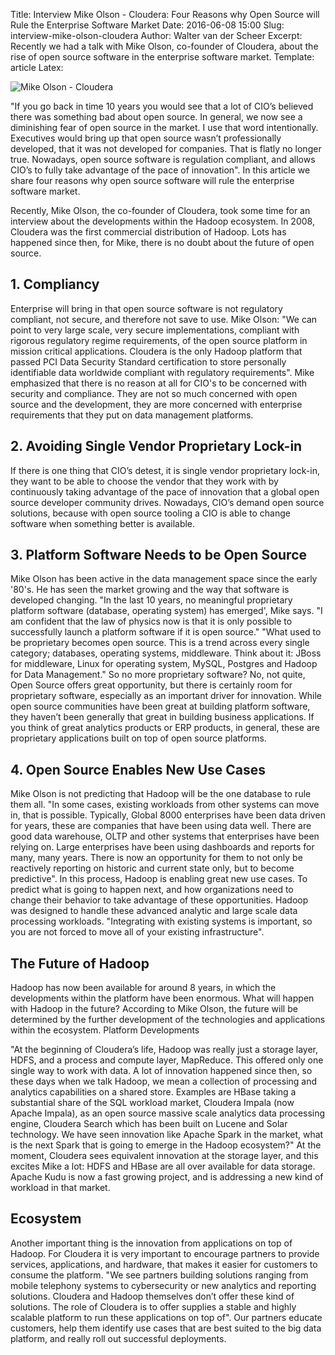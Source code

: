 Title: Interview Mike Olson - Cloudera: Four Reasons why Open Source will Rule the Enterprise Software Market
Date: 2016-06-08 15:00
Slug: interview-mike-olson-cloudera
Author: Walter van der Scheer
Excerpt: Recently we had a talk with Mike Olson, co-founder of Cloudera, about the rise of open source software in the enterprise software market.
Template: article
Latex:

![Mike Olson - Cloudera](/static/images/mike-olson/cloudera-mike-olson-header.jpg)

<span class="lead">"If you go back in time 10 years you would see that a lot of CIO’s believed there was something bad about open source. In general, we now see a diminishing fear of open source in the market. I use that word intentionally. Executives would bring up that open source wasn’t professionally developed, that it was not developed for companies. That is flatly no longer true. Nowadays, open source software is regulation compliant, and allows CIO’s to fully take advantage of the pace of innovation". In this article we share four reasons why open source software will rule the enterprise software market.</span>

Recently, Mike Olson, the co-founder of Cloudera, took some time for an interview about the developments within the Hadoop ecosystem. In 2008, Cloudera was the first commercial distribution of Hadoop. Lots has happened since then, for Mike, there is no doubt about the future of open source.

## 1. Compliancy
Enterprise will bring in that open source software is not regulatory compliant, not secure, and therefore not save to use. Mike Olson: "We can point to very large scale, very secure implementations, compliant with rigorous regulatory regime requirements, of the open source platform in mission critical applications. Cloudera is the only Hadoop platform that passed PCI Data Security Standard certification to store personally identifiable data worldwide compliant with regulatory requirements".
Mike emphasized that there is no reason at all for CIO's to be concerned with security and compliance. They are not so much concerned with open source and the development, they are more concerned with enterprise requirements that they put on data management platforms.

## 2. Avoiding Single Vendor Proprietary Lock-in
If there is one thing that CIO’s detest, it is single vendor proprietary lock-in, they want to be able to choose the vendor that they work with by continuously taking advantage of the pace of innovation that a global open source developer community drives. Nowadays, CIO’s demand open source solutions, because with open source tooling a CIO is able to change software when something better is available. 

## 3. Platform Software Needs to be Open Source
Mike Olson has been active in the data management space since the early '80's. He has seen the market growing and the way that software is developed changing. "In the last 10 years, no meaningful proprietary platform software (database, operating system) has emerged', Mike says. "I am confident that the law of physics now is that it is only possible to successfully launch a platform software if it is open source."
"What used to be proprietary becomes open source. This is a trend across every single category; databases, operating systems, middleware. Think about it: JBoss for middleware, Linux for operating system, MySQL, Postgres and Hadoop for Data Management."
So no more proprietary software? No, not quite, Open Source offers great opportunity, but there is certainly room for proprietary software, especially as an important driver for innovation. While open source communities have been great at building platform software, they haven’t been generally that great in building business applications. If you think of great analytics products or ERP products, in general, these are proprietary applications built on top of open source platforms. 

## 4. Open Source Enables New Use Cases
Mike Olson is not predicting that Hadoop will be the one database to rule them all. "In some cases, existing workloads from other systems can move in, that is possible. Typically, Global 8000 enterprises have been data driven for years, these are companies that have been using data well. There are good data warehouse, OLTP and other systems that enterprises have been relying on. Large enterprises have been using dashboards and reports for many, many years. There is now an opportunity for them to not only be reactively reporting on historic and current state only, but to become predictive".
In this process, Hadoop is enabling great new use cases. To predict what is going to happen next, and how organizations need to change their behavior to take advantage of these opportunities. Hadoop was designed to handle these advanced analytic and large scale data processing workloads. "Integrating with existing systems is important, so you are not forced to move all of your existing infrastructure".

## The Future of Hadoop
Hadoop has now been available for around 8 years, in which the developments within the platform have been enormous. What will happen with Hadoop in the future? According to Mike Olson, the future will be determined by the further development of the technologies and applications within the ecosystem.
Platform Developments

"At the beginning of Cloudera’s life, Hadoop was really just a storage layer, HDFS, and a process and compute layer, MapReduce. This offered only one single way to work with data. A lot of innovation happened since then, so these days when we talk Hadoop, we mean a collection of processing and analytics capabilities on a shared store. Examples are HBase taking a substantial share of the SQL workload market, Cloudera Impala (now Apache Impala), as an open source massive scale analytics data processing engine, Cloudera Search which has been built on Lucene and Solar technology. We have seen innovation like Apache Spark in the market, what is the next Spark that is going to emerge in the Hadoop ecosystem?"
At the moment, Cloudera sees equivalent innovation at the storage layer, and this excites Mike a lot: HDFS and HBase are all over available for data storage. Apache Kudu is now a fast growing project, and is addressing a new kind of workload in that market. 

## Ecosystem

Another important thing is the innovation from applications on top of Hadoop. For Cloudera it is very important to encourage partners to provide services, applications, and hardware, that makes it easier for customers to consume the platform. "We see partners building solutions ranging from mobile telephony systems to cybersecurity or new analytics and reporting solutions. Cloudera and Hadoop themselves don’t offer these kind of solutions. The role of Cloudera is to offer supplies a stable and highly scalable platform to run these applications on top of".
Our partners educate customers, help them identify use cases that are best suited to the big data platform, and really roll out successful deployments. 
